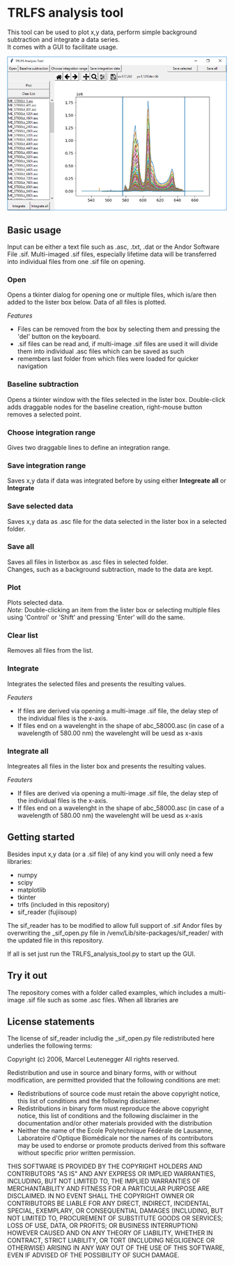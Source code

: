 # TRLFS analysis tool
This tool can be used to plot x,y data, perform simple background subtraction and integrate a data series.  
It comes with a GUI to facilitate usage.

![Image of JackTheMiller](https://github.com/JackTheMiller/images/blob/master/GUI.PNG)

## Basic usage
Input can be either a text file such as .asc, .txt, .dat or the Andor Software File .sif. Multi-imaged .sif files,
especially lifetime data will be transferred into individual files from one .sif file on opening.

### Open    
Opens a tkinter dialog for opening one or multiple files, which is/are then added to the lister box below.
Data of all files is plotted.

*Features*
* Files can be removed from the box by selecting them and pressing the 'del' button on the keyboard.
* .sif files can be read and, if multi-image .sif files are used it will divide them into individual .asc files which
can be saved as such
* remembers last folder from which files were loaded for quicker navigation

### Baseline subtraction    
Opens a tkinter window with the files selected in the lister box.
Double-click adds draggable nodes for the baseline creation, right-mouse button removes a selected point.

### Choose integration range    
Gives two draggable lines to define an integration range.

### Save integration range
Saves x,y data if data was integrated before by using either **Integreate all** or **Integrate**

### Save selected data
Saves x,y data as .asc file for the data selected in the lister box in a selected folder.

### Save all
Saves all files in listerbox as .asc files in selected folder.  
Changes, such as a background subtraction, made to the data are kept.

### Plot
Plots selected data.    
*Note*: Double-clicking an item from the lister box or selecting multiple files using 'Control' or 'Shift' and pressing 
'Enter' will do the same.

### Clear list
Removes all files from the list.

### Integrate   
Integrates the selected files and presents the resulting values.

*Feauters*  
*   If files are derived via opening a multi-image .sif file, the delay step of the individual files is the x-axis.
*   If files end on a wavelenght in the shape of abc_58000.asc (in case of a wavelength of 580.00 nm) the wavelenght
will be uesd as x-axis

### Integrate all
Integreates all files in the lister box and presents the resulting values.

*Feauters*  
*   If files are derived via opening a multi-image .sif file, the delay step of the individual files is the x-axis.
*   If files end on a wavelenght in the shape of abc_58000.asc (in case of a wavelength of 580.00 nm) the wavelenght
will be uesd as x-axis

## Getting started
Besides input x,y data (or a .sif file) of any kind you will only need a few libraries:
* numpy
* scipy
* matplotlib
* tkinter
* trlfs (included in this repository)
* sif_reader (fujiisoup)

The sif_reader has to be modified to allow full support of .sif Andor files by overwriting the _sif_open.py file in
/venv/Lib/site-packages/sif_reader/ with the updated file in this repository.

If all is set just run the TRLFS_analysis_tool.py to start up the GUI.

## Try it out
The repository comes with a folder called examples, which includes a multi-image .sif file such as some .asc files.
When all libraries are 

## License statements
The license of sif_reader includig the _sif_open.py file redistributed here underlies the following terms:

Copyright (c) 2006, Marcel Leutenegger All rights reserved.

Redistribution and use in source and binary forms, with or without modification, are permitted provided that the 
following conditions are met:

* Redistributions of source code must retain the above copyright notice, this list of conditions and the following disclaimer.
* Redistributions in binary form must reproduce the above copyright notice, this list of conditions and the following disclaimer
 in the documentation and/or other materials provided with the distribution
* Neither the name of the Ecole Polytechnique Fédérale de Lausanne, Laboratoire d'Optique Biomédicale nor the names of its
 contributors may be used to endorse or promote products derived from this software without specific prior written permission.

THIS SOFTWARE IS PROVIDED BY THE COPYRIGHT HOLDERS AND CONTRIBUTORS "AS IS" AND ANY EXPRESS OR IMPLIED
WARRANTIES, INCLUDING, BUT NOT LIMITED TO, THE IMPLIED WARRANTIES OF MERCHANTABILITY AND FITNESS FOR A PARTICULAR
PURPOSE ARE DISCLAIMED. IN NO EVENT SHALL THE COPYRIGHT OWNER OR CONTRIBUTORS BE LIABLE FOR ANY DIRECT, INDIRECT,
INCIDENTAL, SPECIAL, EXEMPLARY, OR CONSEQUENTIAL DAMAGES (INCLUDING, BUT NOT LIMITED TO, PROCUREMENT OF SUBSTITUTE
GOODS OR SERVICES; LOSS OF USE, DATA, OR PROFITS; OR BUSINESS INTERRUPTION) HOWEVER CAUSED AND ON ANY THEORY OF
LIABILITY, WHETHER IN CONTRACT, STRICT LIABILITY, OR TORT (INCLUDING NEGLIGENCE OR OTHERWISE) ARISING IN ANY WAY
OUT OF THE USE OF THIS SOFTWARE, EVEN IF ADVISED OF THE POSSIBILITY OF SUCH DAMAGE.


